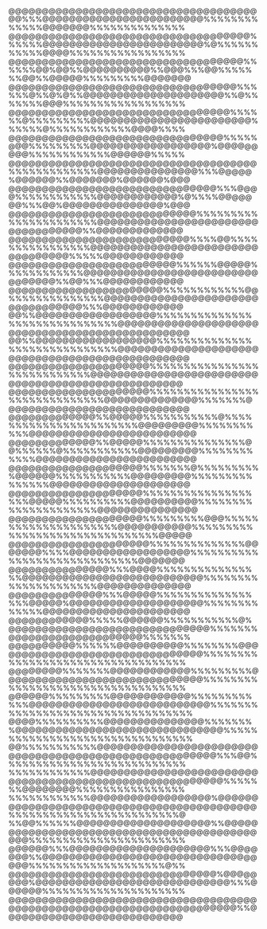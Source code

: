 @@@@@@@@@@@@@@@@@@@@@@@@@@@@@@@@@@@@@@@%%%@@@@@@@@@@@@@@@@@@@@@@@@%%%%%%%%%%%%%@@@@@@@%%%%%%%%%%%%%%
@@@@@@@@@@@@@@@@@@@@@@@@@@@@@@@@@@@@%%%%%%@@@@@@@@@@@@@@@@@@@@@@@@%@%%%%%%%%%%%@@@@%%%%%%%%%%%%%%%%%
@@@@@@@@@@@@@@@@@@@@@@@@@@@@@@@@@@@%%%%%%@@%@@%%@@@@@@@@@@%%@@@%%%@@%%%%%%%@@%%@@@@@%%%%%%%%%@@@@@@@
@@@@@@@@@@@@@@@@@@@@@@@@@@@@@@@@@@%%%%%%@%%@%@%%@@@@@@@@@@@@@@@@@@@@@%%@%%%%%%%@@@%%%%%%%%%%%%%%%%%%
@@@@@@@@@@@@@@@@@@@@@@@@@@@@@@@@@%%%%%%@%%%%%%%%%@@@@@@@@@@@@@@@@@@@@@@@@%%%%%%@%%%%%%%%%%%%@@@@%%%%
@@@@@@@@@@@@@@@@@@@@@@@@@@@@@@@@%%%%%@@@%%%%%%%%%@@@@@@@@@@@@@@@@@@%@@@@@@@@@%%%%%%%%%%%%@@@@@@%%%%%
@@@@@@@@@@@@@@@@@@@@@@@@@@@@@@@@@@@@@%%%%%%%%%%%%%@@@@@@@@@@@@@@@%%%@@@@@%@@@@@@%%@@@@@@@%@@@@@@%@@@
@@@@@@@@@@@@@@@@@@@@@@@@@@@@@@@%%%@@@@%%%%%%%%%%%%@@@@@@@@@@@@%@%%%%@@@@@@@%%%@@%@@@@@@@@@@@@@@@%@@@
@@@@@@@@@@@@@@@@@@@@@@@@@@@@%%%%%%%%%%%%%%%%%%%%%%@@@@@@@@@@@@@@@@@@@@@@@@@@@@@@@@@@@%%@@@@@@@@@@@@@
@@@@@@@@@@@@@@@@@@@@@@@@@@@%%%%@@%%%%%%%%%%%%%%%%@@@@@@@@@@@@@@@@@@@@@@@@@@@@@@@@@@%%%%%@@@@@@@@@@@@
@@@@@@@@@@@@@@@@@@@@@@@@@%%%%%%@@@@@%%%%%%%%%%%%@@@@@@@@@@@@@@@@@@@@@@@@@@@@@@@@@%%@@%%%@@@@@@@@@@@@
@@@@@@@@@@@@@@@@@@@@@@@%%%%%%%%%%%%@@%%%%%%%%%%%%%%@@@@@@@@@@@@@@@@@@@@@@@@@@@@@@@@@@%%%@@@@@@@@@@@@
@@%%@@@@@@@@@@@@@@@@@@%%%%%%%%%%%%%%%%%%%%%%%%%%%%%%@@@@@@@@@@@@@@@@@@@@@@@@@@@@@@@@@@@@@@@@@@@@@@@@
@@%%@@@@@@@@@@@@@@@@@@%%%%%%%%%%%%%%%%%%%%%%%%%%%%%%@@@@@@@@@@@@@@@@@@@@@@@@@@@@@@@@@@@@@@@@@@@@@@@@
@@@@@@@@@@@@@@@@@@@@@%%%%%%%%%%%%%%%%%%%%%%%%%%%%@@@@@@@@@@@@@@@@@@@@@@@@@@@@@@@@@@@@@@@@@@@@@@@@@@@
@@@@@@@@@@@@@@@@@@@@@%%%%%%%%%%%%%%%%%%%%%%%%%%%%%%@@@@@@@@@@@@@@%%%%%%%@@@@@@@@@@@@@@@@@@@@@@@@@@@@
@@@@@@@@@@@@@%%@@@@@%%%%%%%%%%%@%%%%%%%%%%%%%%%%%%%%%%%@@@@@@@@@%%%%%%%%%%%@@@@@@@@@@@@@@@@@@@@@@@@@
@@@@@@@@@@@@@%%@@@@@%%%%%%%%%%%%%%%@@%%%%%%@%%%%%%%%%%%@@@@@@@@@%%%%%%%%%%%%@@@@@@@@@@@@@@@@@@@@@@@@
@@@@@@@@@@@@@@@@@@@@%%%%%%%@%%%%%%%%%%@@@@@@%%%%%%%%%%%@@@@@@@@@%%%%%%%%%%%%%%%@@@@@@@@@@@@@@@@@@@@@
@@@@@@@@@@@@@@@@@@@@%%%%%%%%%%%%%%%%%%%@@@@@%%%%%%%%%%@@@@@@@@@@%%%%%%%%%%%%%%%%%%%%%@@@@@@@@@@@@@@@
@@@@@@@@@@@@@@@@@@@@%%%%%%%%%@@@%%%%%%%%%%%%%%%%%%%%%@@@@@@@@@@@%%%%%%%%%%%%%%%%%%%%%%%%%%%%%%%@@@@@
@@@@@@@@@@@@@@@@@@@@@%%%%%%%%%%%%%%@@@@@@@%%%%@@@@@@@@@@@@@@@@@@%%%%%%%%%%%%%%%%%%%%%%%%%%%%%@@@@@@@
@@@@@@@@@@@@@@@%%%@@@@%%%%%%%%%%%%%%%%@@@@@@@@@@@@@@@@@@@@@@@@@@@%%%%%%%%%%%%%%%%%%%%%@@@@@@@@@@@@@@
@@@@@@@@@@@@@@%%%@@@@@%%%%%%%%%%%%%%%%%@@@@@%@@@@@@@@@@@@@@@@@@@@%%%%%%%%%%%%%@@@@@@@@@@@@@@@@@@@@@@
@@@@@@@@@@@@%%%%%@@@@@@%%%%%%%%%%%@%@@@@@@@@@@@@@@@@@@@@@@@@@@@@@@%%%%%%%@@@@@@@@@@@@@@@@@@@@%%%%%%%
@@@@@@@@@@%%%%%%@@@@@@@@@@%%%%%%%%@@@@@@@@@@@@@@@@@@@@@@@@@@@@@@@@%%%%%%%%%%%%%%%%%%%%%%%%%%%%%%%%%%
@@@@@@@@%%%%%%%@@@@@@@@@@@@%%%%%%%%%@@@@@@@@@@@@@@@@@@@@@@@@@@@@@@%%%%%%%%%%%%%%%%%%%%%%%%%%%%%%%%%%
@@@@@@%%%%%%%%%@@@@@@@@@@@@%%%%%%%%%%%%@@@@@@@@@@@@@@@@@@@@@@@@@@@%%%%%%%%%%%%%%%%%%%%%%%%%%%%%%%%%%
@@@@%%%%%%%%%%@@@@@@@@@@@@@@@%%%%%%%%@@@@@@@@@@@@@@@@@@@@@@@@@@@@@@@%%%%%%%%%%%%%%%%%%%%%%%%%%%%%%%%
@@%%%%%%%%%%%@@@@@@@@@@@@@@@@@@@@@@@@@@@@@@@@@@@@@@@@@@@@@@@@@@@@@@@%%%@@%%%%%%%%%%%%%%%%%%%%%%%%%%%
%%%%%%%%%%%%@@@@@@@@@@@@@@@@@@@@@@@@@@@@@@@@@@@@@@@@@@@@@@@@@@@@@@@@@%%%%%%%@@@@@@@@%%%%%%%%%%%%%%%%
%%%%%%%%%%%%@@@@@@@@@@@@@@@@@@%@@@@@@@@@@@@@@@@@@@@@@@@@@@@@@@@@@@@@@@@@@@%%%%%%%%%%%%%%%%%%%%%%%%%@
%%@@%%%%%%@@@@@@@@@@@@@@@@@@@@%%@@@@@@@@@@@@@@@@@@@@@@@@@@@@@@@@@@@@@@@@@@@@@%%%%%%%%%%%%%%%%%%%%%%%
@@@@@@%%%@@@@@@@@@@@@@@@@@@@@@%%%@@@@@@@%%@@@@@@@@@@@@@@@@@@@@@@@@@@@@@@@@@@@%%%%%%%%%%%%%%%%%%%%@%%
@@@@@@@@@@@@@@@@@@@@@@@@@@@@@@@%@@@@@@@@%@@@@@@@@@@@@@@@@@@@@@@@@@@@@@%%%@@@@@@%%%%%%%%%%%%%%%%%%%%%
@@@@@@@@@@@@@@@@@@@@@@@@@@@@@@@@@@@@@@@@@@@@@@@@@@@@@@@@@@@@@@@@@@@@@@@%%@@@@@@@@@@@@@@@@@@@@@@@@@@@
